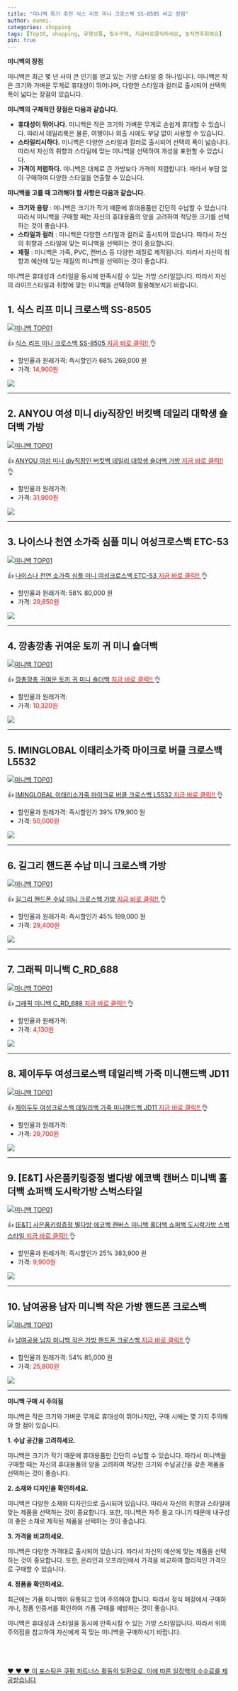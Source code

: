 ```yaml
---
title: "미니백 특가 추천 식스 리프 미니 크로스백 SS-8505 비교 장점"
author: eunmi.
categories: shopping
tags: [Top10, shopping, 유행상품, 필수구매, 지금바로클릭하세요, 놓치면후회해요]
pin: true
---
```

**미니백의 장점**

미니백은 최근 몇 년 사이 큰 인기를 얻고 있는 가방 스타일 중 하나입니다. 미니백은 작은 크기와 가벼운 무게로 휴대성이 뛰어나며, 다양한 스타일과 컬러로 출시되어 선택의 폭이 넓다는 장점이 있습니다.

**미니백의 구체적인 장점은 다음과 같습니다.**

* **휴대성이 뛰어나다.** 미니백은 작은 크기와 가벼운 무게로 손쉽게 휴대할 수 있습니다. 따라서 데일리룩은 물론, 여행이나 외출 시에도 부담 없이 사용할 수 있습니다.
* **스타일리시하다.** 미니백은 다양한 스타일과 컬러로 출시되어 선택의 폭이 넓습니다. 따라서 자신의 취향과 스타일에 맞는 미니백을 선택하여 개성을 표현할 수 있습니다.
* **가격이 저렴하다.** 미니백은 대체로 큰 가방보다 가격이 저렴합니다. 따라서 부담 없이 구매하여 다양한 스타일을 연출할 수 있습니다.

**미니백을 고를 때 고려해야 할 사항은 다음과 같습니다.**

* **크기와 용량** : 미니백은 크기가 작기 때문에 휴대용품만 간단히 수납할 수 있습니다. 따라서 미니백을 구매할 때는 자신의 휴대용품의 양을 고려하여 적당한 크기를 선택하는 것이 좋습니다.
* **스타일과 컬러** : 미니백은 다양한 스타일과 컬러로 출시되어 있습니다. 따라서 자신의 취향과 스타일에 맞는 미니백을 선택하는 것이 중요합니다.
* **재질** : 미니백은 가죽, PVC, 캔버스 등 다양한 재질로 제작됩니다. 따라서 자신의 취향과 예산에 맞는 재질의 미니백을 선택하는 것이 좋습니다.

미니백은 휴대성과 스타일을 동시에 만족시킬 수 있는 가방 스타일입니다. 따라서 자신의 라이프스타일과 취향에 맞는 미니백을 선택하여 활용해보시기 바랍니다.

   

## 1. 식스 리프 미니 크로스백 SS-8505

[![미니백 TOP01](https://thumbnail6.coupangcdn.com/thumbnails/remote/230x230ex/image/rs_quotation_api/ycl5rbzt/5d2660bf6b8b4c2692eb57180ef4e011.jpg)](https://link.coupang.com/re/AFFSDP?lptag=AF3617701&subid=GithubCoopas&pageKey=7405857822&traceid=V0-153&itemId=19177900012&vendorItemId=86295851791)


👍 [식스 리프 미니 크로스백 SS-8505 <font color=red> 지금 바로 클릭!! </font> ](https://link.coupang.com/re/AFFSDP?lptag=AF3617701&subid=GithubCoopas&pageKey=7405857822&traceid=V0-153&itemId=19177900012&vendorItemId=86295851791) 👌 


- 할인율과 원래가격: 즉시할인가 68%  269,000   원
- 가격: <span style='color:red'>14,900원</span>

[![](/discount_price.png)](https://link.coupang.com/re/AFFSDP?lptag=AF3617701&subid=GithubCoopas&pageKey=7405857822&traceid=V0-153&itemId=19177900012&vendorItemId=86295851791)

---


   

## 2. ANYOU 여성 미니 diy직장인 버킷백 데일리 대학생 숄더백 가방

[![미니백 TOP01](https://thumbnail6.coupangcdn.com/thumbnails/remote/230x230ex/image/vendor_inventory/5406/3592ca3a47dea08815f340b2152263af037a294dc4adfcc5e78d02186159.jpg)](https://link.coupang.com/re/AFFSDP?lptag=AF3617701&subid=GithubCoopas&pageKey=7573949799&traceid=V0-153&itemId=19979987145&vendorItemId=86995277684)


👍 [ANYOU 여성 미니 diy직장인 버킷백 데일리 대학생 숄더백 가방 <font color=red> 지금 바로 클릭!! </font> ](https://link.coupang.com/re/AFFSDP?lptag=AF3617701&subid=GithubCoopas&pageKey=7573949799&traceid=V0-153&itemId=19979987145&vendorItemId=86995277684) 👌 


- 할인율과 원래가격: 
- 가격: <span style='color:red'>31,900원</span>

[![](/discount_price.png)](https://link.coupang.com/re/AFFSDP?lptag=AF3617701&subid=GithubCoopas&pageKey=7573949799&traceid=V0-153&itemId=19979987145&vendorItemId=86995277684)

---


   

## 3. 나이스나 천연 소가죽 심플 미니 여성크로스백 ETC-53

[![미니백 TOP01](https://thumbnail6.coupangcdn.com/thumbnails/remote/230x230ex/image/vendor_inventory/1491/0d4e2562e85e21b91bb61078c57faa9604567f86cbcfb4171e0c845ed114.jpg)](https://link.coupang.com/re/AFFSDP?lptag=AF3617701&subid=GithubCoopas&pageKey=7511381368&traceid=V0-153&itemId=19681871820&vendorItemId=86787221810)


👍 [나이스나 천연 소가죽 심플 미니 여성크로스백 ETC-53 <font color=red> 지금 바로 클릭!! </font> ](https://link.coupang.com/re/AFFSDP?lptag=AF3617701&subid=GithubCoopas&pageKey=7511381368&traceid=V0-153&itemId=19681871820&vendorItemId=86787221810) 👌 


- 할인율과 원래가격: 58%  80,000   원
- 가격: <span style='color:red'>29,850원</span>

[![](/discount_price.png)](https://link.coupang.com/re/AFFSDP?lptag=AF3617701&subid=GithubCoopas&pageKey=7511381368&traceid=V0-153&itemId=19681871820&vendorItemId=86787221810)

---


   

## 4. 깡총깡총 귀여운 토끼 귀 미니 숄더백

[![미니백 TOP01](https://thumbnail10.coupangcdn.com/thumbnails/remote/230x230ex/image/rs_quotation_api/ybbt1xbb/6c384865d8fb461baa391c63a7ae696b.jpg)](https://link.coupang.com/re/AFFSDP?lptag=AF3617701&subid=GithubCoopas&pageKey=5998583416&traceid=V0-153&itemId=10851314086&vendorItemId=78131298304)


👍 [깡총깡총 귀여운 토끼 귀 미니 숄더백 <font color=red> 지금 바로 클릭!! </font> ](https://link.coupang.com/re/AFFSDP?lptag=AF3617701&subid=GithubCoopas&pageKey=5998583416&traceid=V0-153&itemId=10851314086&vendorItemId=78131298304) 👌 


- 할인율과 원래가격: 
- 가격: <span style='color:red'>10,320원</span>

[![](/discount_price.png)](https://link.coupang.com/re/AFFSDP?lptag=AF3617701&subid=GithubCoopas&pageKey=5998583416&traceid=V0-153&itemId=10851314086&vendorItemId=78131298304)

---


   

## 5. IMINGLOBAL 이태리소가죽 마이크로 버클 크로스백 L5532

[![미니백 TOP01](https://thumbnail9.coupangcdn.com/thumbnails/remote/230x230ex/image/vendor_inventory/214f/e4f7ced189e78deb751418020ee3d4f1ec94b595374524fead4444ef76aa.jpg)](https://link.coupang.com/re/AFFSDP?lptag=AF3617701&subid=GithubCoopas&pageKey=7584777884&traceid=V0-153&itemId=20029345107&vendorItemId=87125907073)


👍 [IMINGLOBAL 이태리소가죽 마이크로 버클 크로스백 L5532 <font color=red> 지금 바로 클릭!! </font> ](https://link.coupang.com/re/AFFSDP?lptag=AF3617701&subid=GithubCoopas&pageKey=7584777884&traceid=V0-153&itemId=20029345107&vendorItemId=87125907073) 👌 


- 할인율과 원래가격: 즉시할인가 39%  179,900   원
- 가격: <span style='color:red'>50,000원</span>

[![](/discount_price.png)](https://link.coupang.com/re/AFFSDP?lptag=AF3617701&subid=GithubCoopas&pageKey=7584777884&traceid=V0-153&itemId=20029345107&vendorItemId=87125907073)

---


   

## 6. 길그리 핸드폰 수납 미니 크로스백 가방

[![미니백 TOP01](https://thumbnail8.coupangcdn.com/thumbnails/remote/230x230ex/image/retail/images/10661465551902874-8e32850b-34c9-4138-bfb0-85c245cf3609.jpg)](https://link.coupang.com/re/AFFSDP?lptag=AF3617701&subid=GithubCoopas&pageKey=5897178563&traceid=V0-153&itemId=10387025273&vendorItemId=77669070862)


👍 [길그리 핸드폰 수납 미니 크로스백 가방 <font color=red> 지금 바로 클릭!! </font> ](https://link.coupang.com/re/AFFSDP?lptag=AF3617701&subid=GithubCoopas&pageKey=5897178563&traceid=V0-153&itemId=10387025273&vendorItemId=77669070862) 👌 


- 할인율과 원래가격: 즉시할인가 45%  199,000   원
- 가격: <span style='color:red'>29,400원</span>

[![](/discount_price.png)](https://link.coupang.com/re/AFFSDP?lptag=AF3617701&subid=GithubCoopas&pageKey=5897178563&traceid=V0-153&itemId=10387025273&vendorItemId=77669070862)

---


   

## 7. 그래픽 미니백 C_RD_688

[![미니백 TOP01](https://thumbnail7.coupangcdn.com/thumbnails/remote/230x230ex/image/rs_quotation_api/nm8mmnfx/5049f3c78eb6418998fda2c9d04ee38d.jpg)](https://link.coupang.com/re/AFFSDP?lptag=AF3617701&subid=GithubCoopas&pageKey=5855056236&traceid=V0-153&itemId=10199934156&vendorItemId=77482454124)


👍 [그래픽 미니백 C_RD_688 <font color=red> 지금 바로 클릭!! </font> ](https://link.coupang.com/re/AFFSDP?lptag=AF3617701&subid=GithubCoopas&pageKey=5855056236&traceid=V0-153&itemId=10199934156&vendorItemId=77482454124) 👌 


- 할인율과 원래가격: 
- 가격: <span style='color:red'>4,130원</span>

[![](/discount_price.png)](https://link.coupang.com/re/AFFSDP?lptag=AF3617701&subid=GithubCoopas&pageKey=5855056236&traceid=V0-153&itemId=10199934156&vendorItemId=77482454124)

---


   

## 8. 제이두두 여성크로스백 데일리백 가죽 미니핸드백 JD11

[![미니백 TOP01](https://thumbnail6.coupangcdn.com/thumbnails/remote/230x230ex/image/vendor_inventory/9fce/1f2c88e49e75a1a7a7b45bde5a1a4ad9b1c505dcbb69ce6b364d30c96a8d.jpg)](https://link.coupang.com/re/AFFSDP?lptag=AF3617701&subid=GithubCoopas&pageKey=7200776442&traceid=V0-153&itemId=18201189669&vendorItemId=85649018048)


👍 [제이두두 여성크로스백 데일리백 가죽 미니핸드백 JD11 <font color=red> 지금 바로 클릭!! </font> ](https://link.coupang.com/re/AFFSDP?lptag=AF3617701&subid=GithubCoopas&pageKey=7200776442&traceid=V0-153&itemId=18201189669&vendorItemId=85649018048) 👌 


- 할인율과 원래가격: 
- 가격: <span style='color:red'>29,700원</span>

[![](/discount_price.png)](https://link.coupang.com/re/AFFSDP?lptag=AF3617701&subid=GithubCoopas&pageKey=7200776442&traceid=V0-153&itemId=18201189669&vendorItemId=85649018048)

---


   

## 9. [E&T] 사은품키링증정 별다방 에코백 캔버스 미니백 홀더백 쇼퍼백 도시락가방 스벅스타일

[![미니백 TOP01](https://thumbnail9.coupangcdn.com/thumbnails/remote/230x230ex/image/vendor_inventory/3de6/1a58df5a8df2470622e48decb500f918b0444da6035d9f3e8020abca2cf9.jpg)](https://link.coupang.com/re/AFFSDP?lptag=AF3617701&subid=GithubCoopas&pageKey=7578560678&traceid=V0-153&itemId=20001126861&vendorItemId=87098238451)


👍 [[E&T] 사은품키링증정 별다방 에코백 캔버스 미니백 홀더백 쇼퍼백 도시락가방 스벅스타일 <font color=red> 지금 바로 클릭!! </font> ](https://link.coupang.com/re/AFFSDP?lptag=AF3617701&subid=GithubCoopas&pageKey=7578560678&traceid=V0-153&itemId=20001126861&vendorItemId=87098238451) 👌 


- 할인율과 원래가격: 즉시할인가 25%  383,900   원
- 가격: <span style='color:red'>9,900원</span>

[![](/discount_price.png)](https://link.coupang.com/re/AFFSDP?lptag=AF3617701&subid=GithubCoopas&pageKey=7578560678&traceid=V0-153&itemId=20001126861&vendorItemId=87098238451)

---


   

## 10. 남여공용 남자 미니백 작은 가방 핸드폰 크로스백

[![미니백 TOP01](https://thumbnail8.coupangcdn.com/thumbnails/remote/230x230ex/image/vendor_inventory/40fd/ea94c12a125e21fd9e413afdc7fb6dd2cdd8be3ddd8da1a04cd4f32499c5.jpg)](https://link.coupang.com/re/AFFSDP?lptag=AF3617701&subid=GithubCoopas&pageKey=6540036053&traceid=V0-153&itemId=14557244749&vendorItemId=82856506298)


👍 [남여공용 남자 미니백 작은 가방 핸드폰 크로스백 <font color=red> 지금 바로 클릭!! </font> ](https://link.coupang.com/re/AFFSDP?lptag=AF3617701&subid=GithubCoopas&pageKey=6540036053&traceid=V0-153&itemId=14557244749&vendorItemId=82856506298) 👌 


- 할인율과 원래가격: 54%  85,000   원
- 가격: <span style='color:red'>25,800원</span>

[![](/discount_price.png)](https://link.coupang.com/re/AFFSDP?lptag=AF3617701&subid=GithubCoopas&pageKey=6540036053&traceid=V0-153&itemId=14557244749&vendorItemId=82856506298)

---
**미니백 구매 시 주의점**

미니백은 작은 크기와 가벼운 무게로 휴대성이 뛰어나지만, 구매 시에는 몇 가지 주의해야 할 점이 있습니다.

**1. 수납 공간을 고려하세요.**

미니백은 크기가 작기 때문에 휴대용품만 간단히 수납할 수 있습니다. 따라서 미니백을 구매할 때는 자신의 휴대용품의 양을 고려하여 적당한 크기와 수납공간을 갖춘 제품을 선택하는 것이 좋습니다.

**2. 소재와 디자인을 확인하세요.**

미니백은 다양한 소재와 디자인으로 출시되어 있습니다. 따라서 자신의 취향과 스타일에 맞는 제품을 선택하는 것이 중요합니다. 또한, 미니백은 자주 들고 다니기 때문에 내구성이 좋은 소재로 제작된 제품을 선택하는 것이 좋습니다.

**3. 가격을 비교하세요.**

미니백은 다양한 가격대로 출시되어 있습니다. 따라서 자신의 예산에 맞는 제품을 선택하는 것이 중요합니다. 또한, 온라인과 오프라인에서 가격을 비교하여 합리적인 가격으로 구매할 수 있습니다.

**4. 정품을 확인하세요.**

최근에는 가품 미니백이 유통되고 있어 주의해야 합니다. 따라서 정식 매장에서 구매하거나, 정품 인증서를 확인하여 가품 구매를 예방하는 것이 좋습니다.

미니백은 휴대성과 스타일을 동시에 만족시킬 수 있는 가방 스타일입니다. 따라서 위의 주의점을 참고하여 자신에게 꼭 맞는 미니백을 구매하시기 바랍니다.<br><br><br><br><br> [ ❤ ❤ ❤ 이 포스팅은 쿠팡 파트너스 활동의 일환으로, 이에 따른 일정액의 수수료를 제공받습니다](https://link.coupang.com/a/bcEFyh)